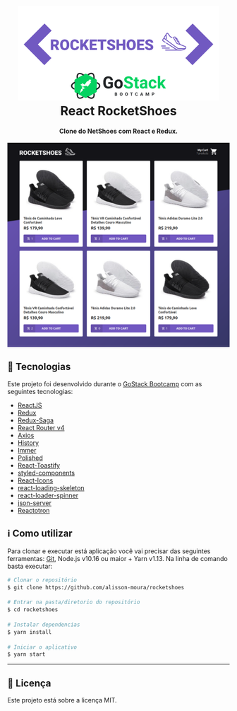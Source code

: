 <h1 align="center">
    <img alt="React RocketShoes" src="https://github.com/alisson-moura/rocketshoes/blob/master/assets/rocketshoespng.png" />
    <br>
    React RocketShoes
</h1>

<h4 align="center">
    Clone do NetShoes com React e Redux.
</h4>

![App Screenshot](https://github.com/alisson-moura/rocketshoes/blob/master/assets/rocketshoes01.png)

## :rocket: Tecnologias
Este projeto foi desenvolvido durante o [GoStack Bootcamp](https://rocketseat.com.br/bootcamp) com as seguintes tecnologias:

-  [ReactJS](https://reactjs.org/)
-  [Redux](https://redux.js.org/)
-  [Redux-Saga](https://redux-saga.js.org/)
-  [React Router v4](https://github.com/ReactTraining/react-router)
-  [Axios](https://github.com/axios/axios)
-  [History](https://www.npmjs.com/package/history)
-  [Immer](https://github.com/immerjs/immer)
-  [Polished](https://polished.js.org/)
-  [React-Toastify](https://fkhadra.github.io/react-toastify/)
-  [styled-components](https://www.styled-components.com/)
-  [React-Icons](https://react-icons.netlify.com/)
-  [react-loading-skeleton](https://github.com/dvtng/react-loading-skeleton)
-  [react-loader-spinner](https://github.com/mhnpd/react-loader-spinner)
-  [json-server](https://github.com/typicode/json-server)
-  [Reactotron](https://infinite.red/reactotron)

## :information_source: Como utilizar
Para clonar e executar está aplicação você vai precisar das seguintes ferramentas: [Git](https://git-scm.com), Node.js v10.16 ou maior + Yarn v1.13. Na linha de comando basta executar:
```bash
# Clonar o repositório
$ git clone https://github.com/alisson-moura/rocketshoes

# Entrar na pasta/diretorio do repositório
$ cd rocketshoes

# Instalar dependencias
$ yarn install

# Iniciar o aplicativo
$ yarn start
````

---

## :memo: Licença
Este projeto está sobre a licença MIT.
